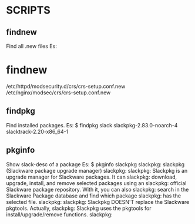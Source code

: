 # SCRIPTS

## findnew

Find all .new files
Es: 
 # findnew 
 /etc/httpd/modsecurity.d/crs/crs-setup.conf.new
 /etc/nginx/modsec/crs/crs-setup.conf.new

## findpkg

Find installed packages.
Es: 
 $ findpkg slack
 slackpkg-2.83.0-noarch-4
 slacktrack-2.20-x86_64-1

## pkginfo  

Show slack-desc of a package
Es:
 $ pkginfo slackpkg
 slackpkg: slackpkg (Slackware package upgrade manager)
 slackpkg:
 slackpkg: Slackpkg is an upgrade manager for Slackware packages. It can
 slackpkg: download, upgrade, install, and remove selected packages using an
 slackpkg: official Slackware package repository. With it, you can also
 slackpkg: search in the Slackware Package database and find which package
 slackpkg: has the selected file.
 slackpkg:
 slackpkg: Slackpkg DOESN'T replace the Slackware pkgtools. Actually,
 slackpkg: Slackpkg uses the pkgtools for install/upgrade/remove functions.
 slackpkg:


